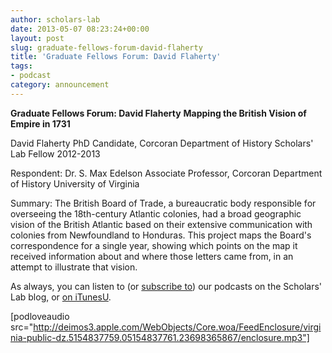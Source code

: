 ```yaml
---
author: scholars-lab
date: 2013-05-07 08:23:24+00:00
layout: post
slug: graduate-fellows-forum-david-flaherty
title: 'Graduate Fellows Forum: David Flaherty'
tags:
- podcast
category: announcement
---
```


**Graduate Fellows Forum: David Flaherty**
**Mapping the British Vision of Empire in 1731**

David Flaherty
PhD Candidate, Corcoran Department of History
Scholars' Lab Fellow 2012-2013

Respondent:
Dr. S. Max Edelson
Associate Professor, Corcoran Department of History
University of Virginia

Summary:
The British Board of Trade, a bureaucratic body responsible for overseeing the 18th-century Atlantic colonies, had a broad geographic vision of the British Atlantic based on their extensive communication with colonies from Newfoundland to Honduras.  This project maps the Board's correspondence for a single year, showing which points on the map it received information about and where those letters came from, in an attempt to illustrate that vision.



As always, you can listen to (or [subscribe to](https://scholarslab.org/category/podcasts/)) our podcasts on the Scholars' Lab blog, or [on iTunesU](http://itunes.apple.com/us/itunes-u/scholars-lab-speaker-series/id401906619).

[podloveaudio src="http://deimos3.apple.com/WebObjects/Core.woa/FeedEnclosure/virginia-public-dz.5154837759.05154837761.23698365867/enclosure.mp3"]
